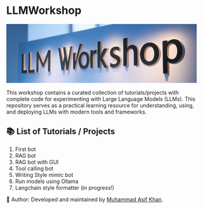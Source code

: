 # LLMWorkshop
![Banner](banner1.jpg)

This workshop contains a curated collection of tutorials/projects with complete code for experimenting with Large Language Models (LLMs). This repository serves as a practical learning resource for understanding, using, and deploying LLMs with modern tools and frameworks.

## 📚 List of Tutorials / Projects

1. First bot
2. RAG bot
3. RAG bot with GUI
4. Tool calling bot
5. Writing Style mimic bot
6. Run models using Ollama
7. Langchain style formatter (in progress!)



👤 Author: Developed and maintained by [Muhammad Asif Khan](https://muasifk.github.com/).


